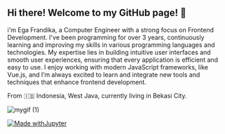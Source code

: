 ## Hi there! Welcome to my GitHub page! 👋
i'm Ega Frandika, a Computer Engineer with a strong focus on Frontend Development. I've been programming for over 3 years, continuously learning and improving my skills in various programming languages and technologies. My expertise lies in building intuitive user interfaces and smooth user experiences, ensuring that every application is efficient and easy to use. I enjoy working with modern JavaScript frameworks, like Vue.js, and I’m always excited to learn and integrate new tools and techniques that enhance frontend development.

From 🇮🇩 Indonesia, West Java, currently living in Bekasi City.

![mygif (1)](https://github.com/user-attachments/assets/5e504efb-c99b-4ebb-bc71-9d1ac0438938)

[![Made withJupyter](https://img.shields.io/badge/Made%20with-Jupyter-orange?style=for-the-badge&logo=Jupyter)](https://jupyter.org/try)
<!--
**egafrandika/egafrandika** is a ✨ _special_ ✨ repository because its `README.md` (this file) appears on your GitHub profile.

Here are some ideas to get you started:

- 🔭 I’m currently working on ...
- 🌱 I’m currently learning ...
- 👯 I’m looking to collaborate on ...
- 🤔 I’m looking for help with ...
- 💬 Ask me about ...
- 📫 How to reach me: ...
- 😄 Pronouns: ...
- ⚡ Fun fact: ...
-->
